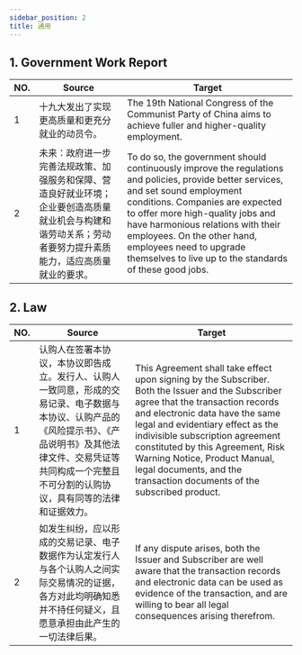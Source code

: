 ```yaml
---
sidebar_position: 2
title: 通用
---
```


## 1. Government Work Report

| NO. | Source | Target |
| --- | --- | --- |
| 1 | 十九大发出了实现更高质量和更充分就业的动员令。 | The 19th National Congress of the Communist Party of China aims to achieve fuller and higher-quality employment. |
| 2 | 未来：政府进一步完善法规政策、加强服务和保障、营造良好就业环境；企业要创造高质量就业机会与构建和谐劳动关系；劳动者要努力提升素质能力，适应高质量就业的要求。 | To do so, the government should continuously improve the regulations and policies, provide better services, and set sound employment conditions. Companies are expected to offer more high-quality jobs and have harmonious relations with their employees. On the other hand, employees need to upgrade themselves to live up to the standards of these good jobs. |

## 2. Law

| NO. | Source | Target |
| --- | --- | --- |
| 1 | 认购人在签署本协议，本协议即告成立。发行人、认购人一致同意，形成的交易记录、电子数据与本协议、认购产品的《风险提示书》、《产品说明书》及其他法律文件、交易凭证等共同构成一个完整且不可分割的认购协议，具有同等的法律和证据效力。 | This Agreement shall take effect upon signing by the Subscriber. Both the Issuer and the Subscriber agree that the transaction records and electronic data have the same legal and evidentiary effect as the indivisible subscription agreement constituted by this Agreement, Risk Warning Notice, Product Manual, legal documents, and the transaction documents of the subscribed product. |
| 2 | 如发生纠纷，应以形成的交易记录、电子数据作为认定发行人与各个认购人之间实际交易情况的证据，各方对此均明确知悉并不持任何疑义，且愿意承担由此产生的一切法律后果。 | If any dispute arises, both the Issuer and Subscriber are well aware that the transaction records and electronic data can be used as evidence of the transaction, and are willing to bear all legal consequences arising therefrom. |

